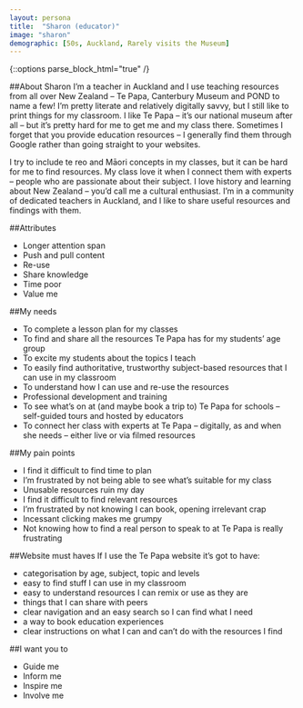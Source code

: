 ```yaml
---
layout: persona
title:  "Sharon (educator)"
image: "sharon"
demographic: [50s, Auckland, Rarely visits the Museum]
---
```


{::options parse_block_html="true" /}
<div class="col">

##About Sharon
I’m a teacher in Auckland and I use teaching resources from all over New Zealand – Te Papa, Canterbury Museum and POND to name a few! I’m pretty literate and relatively digitally savvy, but I still like to print things for my classroom.
I like Te Papa – it’s our national museum after all – but it’s pretty hard for me to get me and my class there. Sometimes I forget that you provide education resources – I generally find them through Google rather than going straight to your websites.

I try to include te reo and Māori concepts in my classes, but it can be hard for me to find resources. My class love it when I connect them with experts – people who are passionate about their subject. I love history and learning about New Zealand – you’d call me a cultural enthusiast. I’m in a community of dedicated teachers in Auckland, and I like to share useful resources and findings with them.

##Attributes
* Longer attention span
* Push and pull content
* Re-use
* Share knowledge
* Time poor
* Value me



</div>
<div class="col">

##My needs
* To complete a lesson plan for my classes
* To find and share all the resources Te Papa has for my students’ age group
* To excite my students about the topics I teach
* To easily find authoritative, trustworthy subject-based resources that I can use in my classroom
* To understand how I can use and re-use the resources
* Professional development and training
* To see what’s on at (and maybe book a trip to)  Te Papa for schools – self-guided tours and hosted by educators
* To connect her class with experts at Te Papa – digitally, as and when she needs – either live or via filmed resources

##My pain points
* I find it difficult to find time to plan
* I’m frustrated by not being able to see what’s suitable for my class
* Unusable resources ruin my day
* I find it difficult to find relevant resources
* I’m frustrated by not knowing I can book, opening irrelevant crap
* Incessant clicking makes me grumpy
* Not knowing how to find a real person to speak to at Te Papa is really frustrating



</div>
<div class="col">

##Website must haves
If I use the Te Papa website it’s got to have:

* categorisation by age, subject, topic and levels
* easy to find stuff I can use in my classroom
* easy to understand resources I can remix or use as they are
* things that I can share with peers
* clear navigation and an easy search so I can find what I need
* a way to book education experiences
* clear instructions on what I can and can’t do with the resources I find

##I want you to
* Guide me
* Inform me
* Inspire me
* Involve me


</div>
